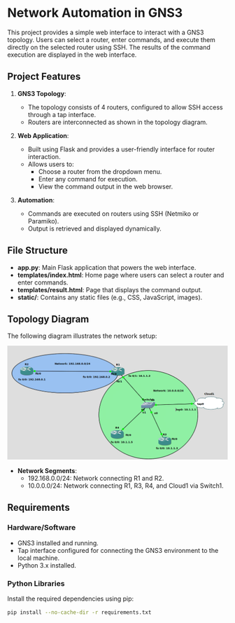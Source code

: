 # Network Automation in GNS3

This project provides a simple web interface to interact with a GNS3 topology. Users can select a router, enter commands, and execute them directly on the selected router using SSH. The results of the command execution are displayed in the web interface.

## Project Features

1. **GNS3 Topology**: 
   - The topology consists of 4 routers, configured to allow SSH access through a tap interface.
   - Routers are interconnected as shown in the topology diagram.
   
2. **Web Application**:
   - Built using Flask and provides a user-friendly interface for router interaction.
   - Allows users to:
     - Choose a router from the dropdown menu.
     - Enter any command for execution.
     - View the command output in the web browser.

3. **Automation**:
   - Commands are executed on routers using SSH (Netmiko or Paramiko).
   - Output is retrieved and displayed dynamically.

## File Structure

- **app.py**: Main Flask application that powers the web interface.
- **templates/index.html**: Home page where users can select a router and enter commands.
- **templates/result.html**: Page that displays the command output.
- **static/**: Contains any static files (e.g., CSS, JavaScript, images).

## Topology Diagram

The following diagram illustrates the network setup:

![Topology Diagram](topology.png)

- **Network Segments**:
  - 192.168.0.0/24: Network connecting R1 and R2.
  - 10.0.0.0/24: Network connecting R1, R3, R4, and Cloud1 via Switch1.

## Requirements

### Hardware/Software
- GNS3 installed and running.
- Tap interface configured for connecting the GNS3 environment to the local machine.
- Python 3.x installed.

### Python Libraries
Install the required dependencies using pip:

```bash
pip install --no-cache-dir -r requirements.txt
